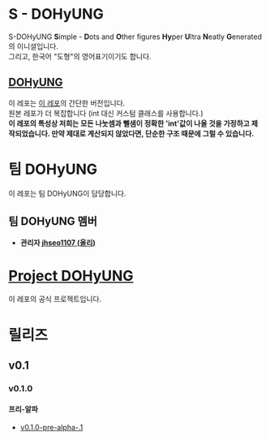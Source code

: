 # S - DOHyUNG
S-DOHyUNG **S**imple - **D**ots and **O**ther figures **Hy**per **U**ltra **N**eatly **G**enerated 의 이니셜입니다.  
그리고, 한국어 "도형"의 영어표기이기도 합니다.  
## [DOHyUNG](https://github.com/OlliStudio/DOHyUNG-Java)
이 레포는 [이 레포](https://github.com/OlliStudio/DOHyUNG-Java)의 간단한 버전입니다.  
원본 레포가 더 복잡합니다 (int 대신 커스텀 클래스를 사용합니다.)  
**이 레포의 특성상 저희는 모든 나눗셈과 뻴샘이 정확한 'int'값이 나올 것을 가정하고 제작되었습니다. 만약 제대로 계산되지 않았다면, 단순한 구조 때문에 그럴 수 있습니다.**

# 팀 DOHyUNG
이 레포는 팀 DOHyUNG이 담당합니다. 

## 팀 DOHyUNG 멤버
- **관리자 [jhseo1107 (올리)](https://github.com/jhseo1107)**

# [Project DOHyUNG](https://github.com/orgs/OlliStudio/projects/2)
이 레포의 공식 프로젝트입니다.

# 릴리즈

## v0.1

### v0.1.0

#### 프리-알파

- [v0.1.0-pre-alpha-.1](https://github.com/OlliStudio/S-DOHyUNG-Java/releases/tag/v0.1.0-pre-alpha.1)
